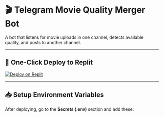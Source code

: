 # 🎬 Telegram Movie Quality Merger Bot

A bot that listens for movie uploads in one channel, detects available quality, and posts to another channel.

---

## 🚀 One-Click Deploy to Replit

[![Deploy on Replit](https://replit.com/badge/github/MaxLeechZone/movie-quality-bot)](https://replit.com/github/MaxLeechZone/movie-quality-bot)

---

## 📥 Setup Environment Variables

After deploying, go to the **Secrets (.env)** section and add these:

